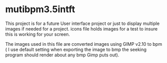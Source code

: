# mutibpm3.5intft


This project is for a future User interface project or just to display multiple images if needed for a project.
icons file holds images for a test to insure this is working for your screen.

The images used in this file are converted images using GIMP v2.10 to bpm ( I use default setting when exporting the image to bmp the seeking program should render about any bmp Gimp puts out).
